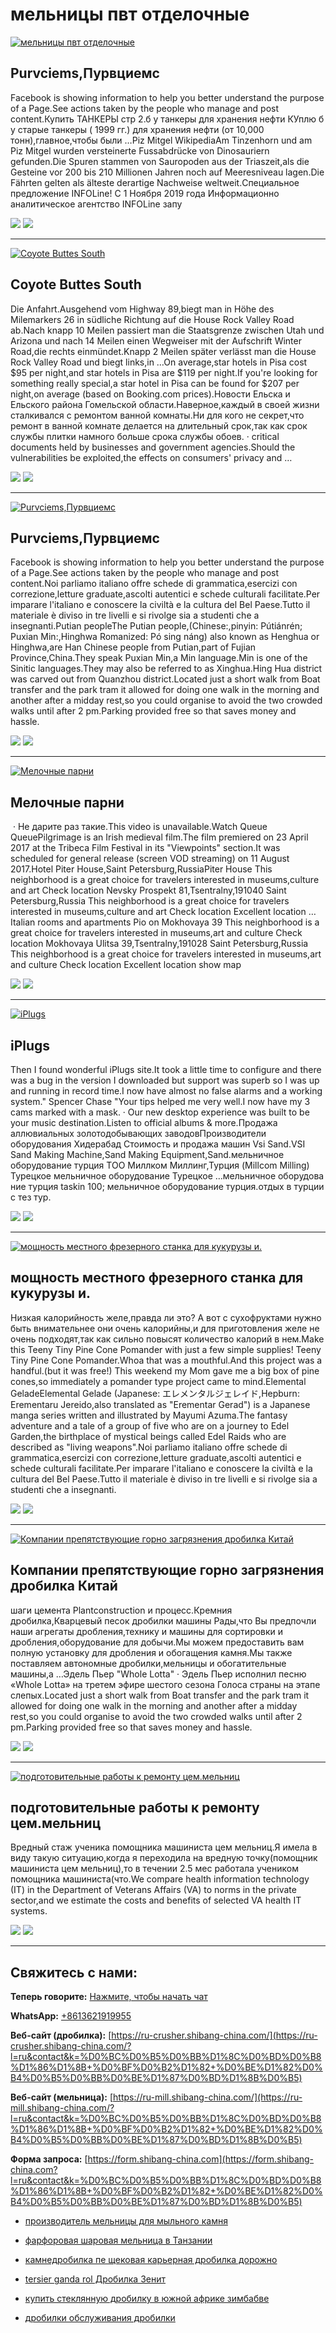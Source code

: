 # мельницы пвт отделочные

<a href="https://swt.shibang-china.com/?l=ru&img&k=%D0%BC%D0%B5%D0%BB%D1%8C%D0%BD%D0%B8%D1%86%D1%8B+%D0%BF%D0%B2%D1%82+%D0%BE%D1%82%D0%B4%D0%B5%D0%BB%D0%BE%D1%87%D0%BD%D1%8B%D0%B5" target="_blank">![мельницы пвт отделочные](http://static.shibang-china.com/all-800x300/1137.jpg)</a>

## Purvciems,Пурвциемс
Facebook is showing information to help you better understand the purpose of a Page.See actions taken by the people who manage and post content.Купить ТАНКЕРЫ стр 2.б у танкеры для хранения нефти КУплю б у старые танкеры ( 1999 гг.) для хранения нефти (от 10,000 тонн),главное,чтобы были …Piz Mitgel WikipediaAm Tinzenhorn und am Piz Mitgel wurden versteinerte Fussabdr&#252;cke von Dinosauriern gefunden.Die Spuren stammen von Sauropoden aus der Triaszeit,als die Gesteine vor 200 bis 210 Millionen Jahren noch auf Meeresniveau lagen.Die F&#228;hrten gelten als &#228;lteste derartige Nachweise weltweit.Специальное предложение INFOLine! С 1 Ноября 2019 года Информационно аналитическое агентство INFOLine запу


<a href="https://whatsapp.shibangsoft.com/WhatsApp.php" target="_blank" title="WhatsApp">![](http://static.shibang-china.com/icon/whatsapp.png)</a> <a href="https://swt.shibang-china.com/?l=ru&icon&k=%D0%BC%D0%B5%D0%BB%D1%8C%D0%BD%D0%B8%D1%86%D1%8B+%D0%BF%D0%B2%D1%82+%D0%BE%D1%82%D0%B4%D0%B5%D0%BB%D0%BE%D1%87%D0%BD%D1%8B%D0%B5" target="_blank">![](http://static.shibang-china.com/icon/chat-ru.png)</a>

---

<a href="https://swt.shibang-china.com/?l=ru&img&k=%D0%BC%D0%B5%D0%BB%D1%8C%D0%BD%D0%B8%D1%86%D1%8B+%D0%BF%D0%B2%D1%82+%D0%BE%D1%82%D0%B4%D0%B5%D0%BB%D0%BE%D1%87%D0%BD%D1%8B%D0%B5" target="_blank">![Coyote Buttes South](http://static.shibang-china.com/all-800x300/1073.jpg)</a>

## Coyote Buttes South
Die Anfahrt.Ausgehend vom Highway 89,biegt man in H&#246;he des Milemarkers 26 in s&#252;dliche Richtung auf die House Rock Valley Road ab.Nach knapp 10 Meilen passiert man die Staatsgrenze zwischen Utah und Arizona und nach 14 Meilen einen Wegweiser mit der Aufschrift Winter Road,die rechts einm&#252;ndet.Knapp 2 Meilen sp&#228;ter verl&#228;sst man die House Rock Valley Road und biegt links,in …On average,star hotels in Pisa cost $95 per night,and star hotels in Pisa are $119 per night.If you're looking for something really special,a star hotel in Pisa can be found for $207 per night,on average (based on Booking.com prices).Новости Ельска и Ельского района Гомельской области.Наверное,каждый в своей жизни сталкивался с ремонтом ванной комнаты.Ни для кого не секрет,что ремонт в ванной комнате делается на длительный срок,так как срок службы плитки намного больше срока службы обоев.&nbsp;&#0183;&#32;critical documents held by businesses and government agencies.Should the vulnerabilities be exploited,the effects on consumers' privacy and …


<a href="https://whatsapp.shibangsoft.com/WhatsApp.php" target="_blank" title="WhatsApp">![](http://static.shibang-china.com/icon/whatsapp.png)</a> <a href="https://swt.shibang-china.com/?l=ru&icon&k=%D0%BC%D0%B5%D0%BB%D1%8C%D0%BD%D0%B8%D1%86%D1%8B+%D0%BF%D0%B2%D1%82+%D0%BE%D1%82%D0%B4%D0%B5%D0%BB%D0%BE%D1%87%D0%BD%D1%8B%D0%B5" target="_blank">![](http://static.shibang-china.com/icon/chat-ru.png)</a>

---

<a href="https://swt.shibang-china.com/?l=ru&img&k=%D0%BC%D0%B5%D0%BB%D1%8C%D0%BD%D0%B8%D1%86%D1%8B+%D0%BF%D0%B2%D1%82+%D0%BE%D1%82%D0%B4%D0%B5%D0%BB%D0%BE%D1%87%D0%BD%D1%8B%D0%B5" target="_blank">![Purvciems,Пурвциемс](http://static.shibang-china.com/all-800x300/526.jpg)</a>

## Purvciems,Пурвциемс
Facebook is showing information to help you better understand the purpose of a Page.See actions taken by the people who manage and post content.Noi parliamo italiano offre schede di grammatica,esercizi con correzione,letture graduate,ascolti autentici e schede culturali facilitate.Per imparare l'italiano e conoscere la civilt&#224; e la cultura del Bel Paese.Tutto il materiale &#232; diviso in tre livelli e si rivolge sia a studenti che a insegnanti.Putian peopleThe Putian people,(Chinese:,pinyin: P&#250;ti&#225;nr&#233;n; Puxian Min:,Hinghwa Romanized: P&#243; sing n&#225;ng) also known as Henghua or Hinghwa,are Han Chinese people from Putian,part of Fujian Province,China.They speak Puxian Min,a Min language.Min is one of the Sinitic languages.They may also be referred to as Xinghua.Hing Hua district was carved out from Quanzhou district.Located just a short walk from Boat transfer and the park tram it allowed for doing one walk in the morning and another after a midday rest,so you could organise to avoid the two crowded walks until after 2 pm.Parking provided free so that saves money and hassle.


<a href="https://whatsapp.shibangsoft.com/WhatsApp.php" target="_blank" title="WhatsApp">![](http://static.shibang-china.com/icon/whatsapp.png)</a> <a href="https://swt.shibang-china.com/?l=ru&icon&k=%D0%BC%D0%B5%D0%BB%D1%8C%D0%BD%D0%B8%D1%86%D1%8B+%D0%BF%D0%B2%D1%82+%D0%BE%D1%82%D0%B4%D0%B5%D0%BB%D0%BE%D1%87%D0%BD%D1%8B%D0%B5" target="_blank">![](http://static.shibang-china.com/icon/chat-ru.png)</a>

---

<a href="https://swt.shibang-china.com/?l=ru&img&k=%D0%BC%D0%B5%D0%BB%D1%8C%D0%BD%D0%B8%D1%86%D1%8B+%D0%BF%D0%B2%D1%82+%D0%BE%D1%82%D0%B4%D0%B5%D0%BB%D0%BE%D1%87%D0%BD%D1%8B%D0%B5" target="_blank">![Мелочные парни](http://static.shibang-china.com/all-800x300/1477.jpg)</a>

## Мелочные парни
&nbsp;&#0183;&#32;Не дарите раз такие.This video is unavailable.Watch Queue QueuePilgrimage is an Irish medieval film.The film premiered on 23 April 2017 at the Tribeca Film Festival in its &quot;Viewpoints&quot; section.It was scheduled for general release (screen VOD streaming) on 11 August 2017.Hotel Piter House,Saint Petersburg,RussiaPiter House This neighborhood is a great choice for travelers interested in museums,culture and art Check location Nevsky Prospekt 81,Tsentralny,191040 Saint Petersburg,Russia This neighborhood is a great choice for travelers interested in museums,culture and art Check location Excellent location …Italian rooms and apartments Pio on Mokhovaya 39 This neighborhood is a great choice for travelers interested in museums,art and culture Check location Mokhovaya Ulitsa 39,Tsentralny,191028 Saint Petersburg,Russia This neighborhood is a great choice for travelers interested in museums,art and culture Check location Excellent location show map


<a href="https://whatsapp.shibangsoft.com/WhatsApp.php" target="_blank" title="WhatsApp">![](http://static.shibang-china.com/icon/whatsapp.png)</a> <a href="https://swt.shibang-china.com/?l=ru&icon&k=%D0%BC%D0%B5%D0%BB%D1%8C%D0%BD%D0%B8%D1%86%D1%8B+%D0%BF%D0%B2%D1%82+%D0%BE%D1%82%D0%B4%D0%B5%D0%BB%D0%BE%D1%87%D0%BD%D1%8B%D0%B5" target="_blank">![](http://static.shibang-china.com/icon/chat-ru.png)</a>

---

<a href="https://swt.shibang-china.com/?l=ru&img&k=%D0%BC%D0%B5%D0%BB%D1%8C%D0%BD%D0%B8%D1%86%D1%8B+%D0%BF%D0%B2%D1%82+%D0%BE%D1%82%D0%B4%D0%B5%D0%BB%D0%BE%D1%87%D0%BD%D1%8B%D0%B5" target="_blank">![iPlugs](http://static.shibang-china.com/all-800x300/1307.jpg)</a>

## iPlugs
Then I found wonderful iPlugs site.It took a little time to configure and there was a bug in the version I downloaded but support was superb so I was up and running in record time.I now have almost no false alarms and a working system.&quot; Spencer Chase &quot;Your tips helped me very well.I now have my 3 cams marked with a mask.&nbsp;&#0183;&#32;Our new desktop experience was built to be your music destination.Listen to official albums &amp; more.Продажа аллювиальных золотодобывающих заводовПроизводители оборудования Хидерабад Стоимость и продажа машин Vsi Sand.VSI Sand Making Machine,Sand Making Equipment,Sand.мельничное оборудование турция ТОО Миллком Миллинг,Турция (Millcom Milling) Турецкое мельничное оборудование Турецкое …мельничное оборудова ние турция taskin 100; мельничное оборудование турция.отдых в турции с тез тур.


<a href="https://whatsapp.shibangsoft.com/WhatsApp.php" target="_blank" title="WhatsApp">![](http://static.shibang-china.com/icon/whatsapp.png)</a> <a href="https://swt.shibang-china.com/?l=ru&icon&k=%D0%BC%D0%B5%D0%BB%D1%8C%D0%BD%D0%B8%D1%86%D1%8B+%D0%BF%D0%B2%D1%82+%D0%BE%D1%82%D0%B4%D0%B5%D0%BB%D0%BE%D1%87%D0%BD%D1%8B%D0%B5" target="_blank">![](http://static.shibang-china.com/icon/chat-ru.png)</a>

---

<a href="https://swt.shibang-china.com/?l=ru&img&k=%D0%BC%D0%B5%D0%BB%D1%8C%D0%BD%D0%B8%D1%86%D1%8B+%D0%BF%D0%B2%D1%82+%D0%BE%D1%82%D0%B4%D0%B5%D0%BB%D0%BE%D1%87%D0%BD%D1%8B%D0%B5" target="_blank">![мощность местного фрезерного станка для кукурузы и.](http://static.shibang-china.com/all-800x300/19.jpg)</a>

## мощность местного фрезерного станка для кукурузы и.
Низкая калорийность желе,правда ли это? А вот с сухофруктами нужно быть внимательнее они очень калорийны,и для приготовления желе не очень подходят,так как сильно повысят количество калорий в нем.Make this Teeny Tiny Pine Cone Pomander with just a few simple supplies! Teeny Tiny Pine Cone Pomander.Whoa that was a mouthful.And this project was a handful.(but it was free!) This weekend my Mom gave me a big box of pine cones,so immediately a pomander type project came to mind.Elemental GeladeElemental Gelade (Japanese: エレメンタルジェレイド,Hepburn: Erementaru Jereido,also translated as &quot;Erementar Gerad&quot;) is a Japanese manga series written and illustrated by Mayumi Azuma.The fantasy adventure and a tale of a group of five who are on a journey to Edel Garden,the birthplace of mystical beings called Edel Raids who are described as &quot;living weapons&quot;.Noi parliamo italiano offre schede di grammatica,esercizi con correzione,letture graduate,ascolti autentici e schede culturali facilitate.Per imparare l'italiano e conoscere la civilt&#224; e la cultura del Bel Paese.Tutto il materiale &#232; diviso in tre livelli e si rivolge sia a studenti che a insegnanti.


<a href="https://whatsapp.shibangsoft.com/WhatsApp.php" target="_blank" title="WhatsApp">![](http://static.shibang-china.com/icon/whatsapp.png)</a> <a href="https://swt.shibang-china.com/?l=ru&icon&k=%D0%BC%D0%B5%D0%BB%D1%8C%D0%BD%D0%B8%D1%86%D1%8B+%D0%BF%D0%B2%D1%82+%D0%BE%D1%82%D0%B4%D0%B5%D0%BB%D0%BE%D1%87%D0%BD%D1%8B%D0%B5" target="_blank">![](http://static.shibang-china.com/icon/chat-ru.png)</a>

---

<a href="https://swt.shibang-china.com/?l=ru&img&k=%D0%BC%D0%B5%D0%BB%D1%8C%D0%BD%D0%B8%D1%86%D1%8B+%D0%BF%D0%B2%D1%82+%D0%BE%D1%82%D0%B4%D0%B5%D0%BB%D0%BE%D1%87%D0%BD%D1%8B%D0%B5" target="_blank">![Компании препятствующие горно загрязнения дробилка Китай](http://static.shibang-china.com/all-800x300/1281.jpg)</a>

## Компании препятствующие горно загрязнения дробилка Китай
шаги цемента Plantconstruction и процесс.Кремния дробилка,Кварцевый песок дробилки машины Рады,что Вы предпочли наши агрегаты дробления,технику и машины для сортировки и дробления,оборудование для добычи.Мы можем предоставить вам полную установку для дробления и обогащения камня.Мы также поставляем автономные дробилки,мельницы и обогатительные машины,а …Эдель Пьер &quot;Whole Lotta&quot;&nbsp;&#0183;&#32;Эдель Пьер исполнил песню &#171;Whole Lotta&#187; на третем эфире шестого сезона Голоса страны на этапе слепых.Located just a short walk from Boat transfer and the park tram it allowed for doing one walk in the morning and another after a midday rest,so you could organise to avoid the two crowded walks until after 2 pm.Parking provided free so that saves money and hassle.


<a href="https://whatsapp.shibangsoft.com/WhatsApp.php" target="_blank" title="WhatsApp">![](http://static.shibang-china.com/icon/whatsapp.png)</a> <a href="https://swt.shibang-china.com/?l=ru&icon&k=%D0%BC%D0%B5%D0%BB%D1%8C%D0%BD%D0%B8%D1%86%D1%8B+%D0%BF%D0%B2%D1%82+%D0%BE%D1%82%D0%B4%D0%B5%D0%BB%D0%BE%D1%87%D0%BD%D1%8B%D0%B5" target="_blank">![](http://static.shibang-china.com/icon/chat-ru.png)</a>

---

<a href="https://swt.shibang-china.com/?l=ru&img&k=%D0%BC%D0%B5%D0%BB%D1%8C%D0%BD%D0%B8%D1%86%D1%8B+%D0%BF%D0%B2%D1%82+%D0%BE%D1%82%D0%B4%D0%B5%D0%BB%D0%BE%D1%87%D0%BD%D1%8B%D0%B5" target="_blank">![подготовительные работы к ремонту цем.мельниц](http://static.shibang-china.com/all-800x300/977.jpg)</a>

## подготовительные работы к ремонту цем.мельниц
Вредный стаж ученика помощника машиниста цем мельниц.Я имела в виду такую ситуацию,когда я переходила на вредную точку(помощник машиниста цем мельниц),то в течении 2.5 мес работала учеником помощника машиниста(что.We compare health information technology (IT) in the Department of Veterans Affairs (VA) to norms in the private sector,and we estimate the costs and benefits of selected VA health IT systems.

<a href="https://whatsapp.shibangsoft.com/WhatsApp.php" target="_blank" title="WhatsApp">![](http://static.shibang-china.com/icon/whatsapp.png)</a> <a href="https://swt.shibang-china.com/?l=ru&icon&k=%D0%BC%D0%B5%D0%BB%D1%8C%D0%BD%D0%B8%D1%86%D1%8B+%D0%BF%D0%B2%D1%82+%D0%BE%D1%82%D0%B4%D0%B5%D0%BB%D0%BE%D1%87%D0%BD%D1%8B%D0%B5" target="_blank">![](http://static.shibang-china.com/icon/chat-ru.png)</a>

---
## Свяжитесь с нами:

**Теперь говорите:** [Нажмите, чтобы начать чат](https://swt.shibang-china.com?l=ru&contact&k=%D0%BC%D0%B5%D0%BB%D1%8C%D0%BD%D0%B8%D1%86%D1%8B+%D0%BF%D0%B2%D1%82+%D0%BE%D1%82%D0%B4%D0%B5%D0%BB%D0%BE%D1%87%D0%BD%D1%8B%D0%B5)

**WhatsApp:**  [+8613621919955](https://whatsapp.shibangsoft.com/WhatsApp.php)

**Веб-сайт (дробилка):** [https://ru-crusher.shibang-china.com/](https://ru-crusher.shibang-china.com/?l=ru&contact&k=%D0%BC%D0%B5%D0%BB%D1%8C%D0%BD%D0%B8%D1%86%D1%8B+%D0%BF%D0%B2%D1%82+%D0%BE%D1%82%D0%B4%D0%B5%D0%BB%D0%BE%D1%87%D0%BD%D1%8B%D0%B5)

**Веб-сайт (мельница):** [https://ru-mill.shibang-china.com/](https://ru-mill.shibang-china.com/?l=ru&contact&k=%D0%BC%D0%B5%D0%BB%D1%8C%D0%BD%D0%B8%D1%86%D1%8B+%D0%BF%D0%B2%D1%82+%D0%BE%D1%82%D0%B4%D0%B5%D0%BB%D0%BE%D1%87%D0%BD%D1%8B%D0%B5)

**Форма запроса:** [https://form.shibang-china.com](https://form.shibang-china.com?l=ru&contact&k=%D0%BC%D0%B5%D0%BB%D1%8C%D0%BD%D0%B8%D1%86%D1%8B+%D0%BF%D0%B2%D1%82+%D0%BE%D1%82%D0%B4%D0%B5%D0%BB%D0%BE%D1%87%D0%BD%D1%8B%D0%B5)

* [производитель мельницы для мыльного камня](../131/%D0%BF%D1%80%D0%BE%D0%B8%D0%B7%D0%B2%D0%BE%D0%B4%D0%B8%D1%82%D0%B5%D0%BB%D1%8C%20%D0%BC%D0%B5%D0%BB%D1%8C%D0%BD%D0%B8%D1%86%D1%8B%20%D0%B4%D0%BB%D1%8F%20%D0%BC%D1%8B%D0%BB%D1%8C%D0%BD%D0%BE%D0%B3%D0%BE%20%D0%BA%D0%B0%D0%BC%D0%BD%D1%8F.md)

* [фарфоровая шаровая мельница в Танзании](../131/%D1%84%D0%B0%D1%80%D1%84%D0%BE%D1%80%D0%BE%D0%B2%D0%B0%D1%8F%20%D1%88%D0%B0%D1%80%D0%BE%D0%B2%D0%B0%D1%8F%20%D0%BC%D0%B5%D0%BB%D1%8C%D0%BD%D0%B8%D1%86%D0%B0%20%D0%B2%20%D0%A2%D0%B0%D0%BD%D0%B7%D0%B0%D0%BD%D0%B8%D0%B8.md)

* [камнедробилка пе щековая карьерная дробилка дорожно](../135/%D0%BA%D0%B0%D0%BC%D0%BD%D0%B5%D0%B4%D1%80%D0%BE%D0%B1%D0%B8%D0%BB%D0%BA%D0%B0%20%D0%BF%D0%B5%20%D1%89%D0%B5%D0%BA%D0%BE%D0%B2%D0%B0%D1%8F%20%D0%BA%D0%B0%D1%80%D1%8C%D0%B5%D1%80%D0%BD%D0%B0%D1%8F%20%D0%B4%D1%80%D0%BE%D0%B1%D0%B8%D0%BB%D0%BA%D0%B0%20%D0%B4%D0%BE%D1%80%D0%BE%D0%B6%D0%BD%D0%BE.md)

* [tersier ganda rol Дробилка Зенит](../132/tersier%20ganda%20rol%20%D0%94%D1%80%D0%BE%D0%B1%D0%B8%D0%BB%D0%BA%D0%B0%20%D0%97%D0%B5%D0%BD%D0%B8%D1%82.md)

* [купить стеклянную дробилку в южной африке зимбабве](../133/%D0%BA%D1%83%D0%BF%D0%B8%D1%82%D1%8C%20%D1%81%D1%82%D0%B5%D0%BA%D0%BB%D1%8F%D0%BD%D0%BD%D1%83%D1%8E%20%D0%B4%D1%80%D0%BE%D0%B1%D0%B8%D0%BB%D0%BA%D1%83%20%D0%B2%20%D1%8E%D0%B6%D0%BD%D0%BE%D0%B9%20%D0%B0%D1%84%D1%80%D0%B8%D0%BA%D0%B5%20%D0%B7%D0%B8%D0%BC%D0%B1%D0%B0%D0%B1%D0%B2%D0%B5.md)

* [дробилки обслуживания дробилки](../132/%D0%B4%D1%80%D0%BE%D0%B1%D0%B8%D0%BB%D0%BA%D0%B8%20%D0%BE%D0%B1%D1%81%D0%BB%D1%83%D0%B6%D0%B8%D0%B2%D0%B0%D0%BD%D0%B8%D1%8F%20%D0%B4%D1%80%D0%BE%D0%B1%D0%B8%D0%BB%D0%BA%D0%B8.md)